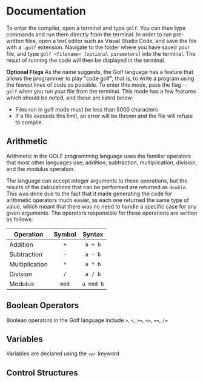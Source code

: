 # Documentation
To enter the compiler, open a terminal and type ``golf``. You can then type commands and run them directly from the terminal. In order to run pre-written files, open a text editor such as Visual Studio Code, and save the file with a ``.golf`` extension. Navigate to the folder where you have saved your file, and type ``golf <filename> [optional parameters]`` into the terminal. The result of running the code will then be displayed in the terminal. 

**Optional Flags**
As the name suggests, the Golf language has a feature that allows the programmer to play "code golf", that is, to write a program using the fewest lines of code as possible. To enter this mode, pass the flag ``--golf`` when you run your file from the terminal. This mode has a few features which should be noted, and these are listed below:

- Files run in golf mode must be less than 5000 characters 
- If a file exceeds this limit, an error will be thrown and the file will refuse to compile.  

Arithmetic
---
Arithmetic in the GOLF programming language uses the familiar operators that most other languages use; addition, subtraction, multiplication, division, and the modulus operation. 

The language can accept integer arguments to these operations, but the results of the calculations that can be performed are returned as ``double``. This was done due to the fact that it made generating the code for arithmetic operators much easier, as each one returned the same type of value, which meant that there was no need to handle a specific case for any given arguments. The operators responsible for these operations are written as follows: 

| Operation       | Symbol    | Syntax    |
|-----------------|:---------:|:---------:|
| Addition        |    `+`    | `a + b`   |
| Subtraction     |    `-`    | `a - b`   |
| Multiplication  |    `*`    | `a * b`   |
| Division        |    `/`    | `a / b`   |
| Modulus         |   `mod`   | `a mod b` |

Boolean Operators
---
Boolean operators in the Golf language include `>`, `<`, `>=`, `<=`, `==`, `/=`

Variables
---
Variables are declared using the `var` keyword

Control Structures
---
